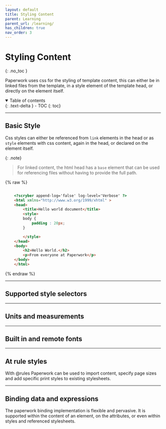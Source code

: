 ```yaml
---
layout: default
title: Styling Content
parent: Learning
parent_url: /learning/
has_children: true
nav_order: 3
---
```


# Styling Content
{: .no_toc }

Paperwork uses css for the styling of template content, this can either be in linked files from the template, in a style element of the template head, or directly on the element itself.

<details open markdown="block">
  <summary>
    Table of contents
  </summary>
  {: .text-delta }
- TOC
{: toc}
</details>

---

## Basic Style


Css styles can either be referenced from `link` elements in the head or as `style` elements with css content, again in the head, or declared on the element itself.

{: .note}
> For linked content, the html head has a `base` element that can be used for referencing 
> files without having to provide the full path. 

{% raw %}
```html

    <?scryber append-log='false' log-level='Verbose' ?>
    <html xmlns="http://www.w3.org/1999/xhtml" >
    <head>
        <title>Hello world document</title>
        <style>
        body {
            padding : 20px;
        }

        </style>
    </head>
    <body>
        <h2>Hello World.</h2>
        <p>From everyone at Paperwork</p>
    </body>
    </html>

```
{% endraw %}

---

## Supported style selectors


---

## Units and measurements

---

## Built in and remote fonts

---



## At rule styles

With @rules Paperwork can be used to import content, specify page sizes and add specific print styles to existing stylesheets.

---

## Binding data and expressions

The paperwork binding implementation is flexible and pervasive. It is supported within the content of an element, on the attributes, or even within styles and referenced stylesheets.

